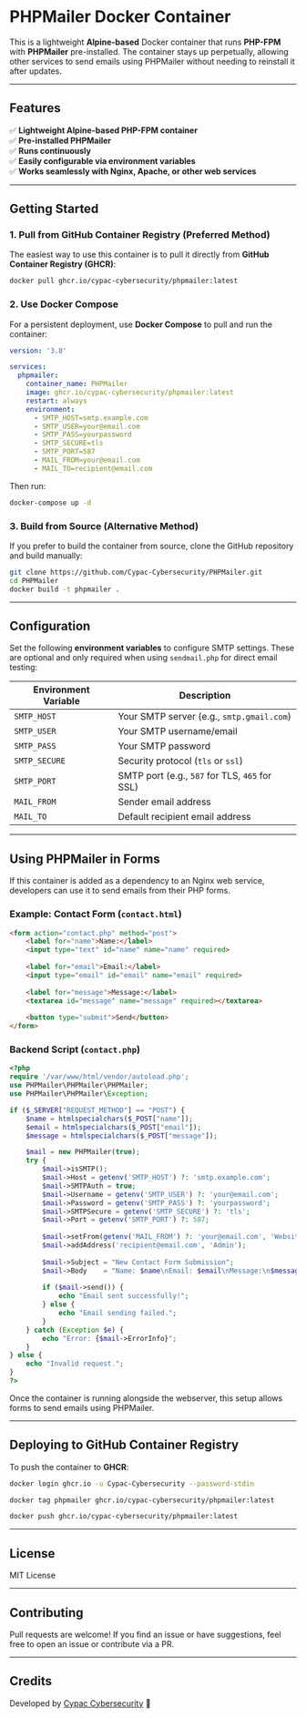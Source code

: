 # PHPMailer Docker Container

This is a lightweight **Alpine-based** Docker container that runs **PHP-FPM** with **PHPMailer** pre-installed. The container stays up perpetually, allowing other services to send emails using PHPMailer without needing to reinstall it after updates.

---

## Features

✅ **Lightweight Alpine-based PHP-FPM container**  
✅ **Pre-installed PHPMailer**  
✅ **Runs continuously**  
✅ **Easily configurable via environment variables**  
✅ **Works seamlessly with Nginx, Apache, or other web services**  

---

## Getting Started

### 1. Pull from GitHub Container Registry (Preferred Method)
The easiest way to use this container is to pull it directly from **GitHub Container Registry (GHCR)**:
```bash
docker pull ghcr.io/cypac-cybersecurity/phpmailer:latest
```

### 2. Use Docker Compose
For a persistent deployment, use **Docker Compose** to pull and run the container:
```yaml
version: '3.8'

services:
  phpmailer:
    container_name: PHPMailer
    image: ghcr.io/cypac-cybersecurity/phpmailer:latest
    restart: always
    environment:
      - SMTP_HOST=smtp.example.com
      - SMTP_USER=your@email.com
      - SMTP_PASS=yourpassword
      - SMTP_SECURE=tls
      - SMTP_PORT=587
      - MAIL_FROM=your@email.com
      - MAIL_TO=recipient@email.com
```
Then run:
```bash
docker-compose up -d
```

### 3. Build from Source (Alternative Method)
If you prefer to build the container from source, clone the GitHub repository and build manually:
```bash
git clone https://github.com/Cypac-Cybersecurity/PHPMailer.git
cd PHPMailer
docker build -t phpmailer .
```

---

## Configuration

Set the following **environment variables** to configure SMTP settings. These are optional and only required when using `sendmail.php` for direct email testing:

| Environment Variable | Description |
|----------------------|-------------|
| `SMTP_HOST` | Your SMTP server (e.g., `smtp.gmail.com`) |
| `SMTP_USER` | Your SMTP username/email |
| `SMTP_PASS` | Your SMTP password |
| `SMTP_SECURE` | Security protocol (`tls` or `ssl`) |
| `SMTP_PORT` | SMTP port (e.g., `587` for TLS, `465` for SSL) |
| `MAIL_FROM` | Sender email address |
| `MAIL_TO` | Default recipient email address |

---

## Using PHPMailer in Forms

If this container is added as a dependency to an Nginx web service, developers can use it to send emails from their PHP forms.

### Example: Contact Form (`contact.html`)
```html
<form action="contact.php" method="post">
    <label for="name">Name:</label>
    <input type="text" id="name" name="name" required>
    
    <label for="email">Email:</label>
    <input type="email" id="email" name="email" required>
    
    <label for="message">Message:</label>
    <textarea id="message" name="message" required></textarea>
    
    <button type="submit">Send</button>
</form>
```

### Backend Script (`contact.php`)
```php
<?php
require '/var/www/html/vendor/autoload.php';
use PHPMailer\PHPMailer\PHPMailer;
use PHPMailer\PHPMailer\Exception;

if ($_SERVER["REQUEST_METHOD"] == "POST") {
    $name = htmlspecialchars($_POST["name"]);
    $email = htmlspecialchars($_POST["email"]);
    $message = htmlspecialchars($_POST["message"]);

    $mail = new PHPMailer(true);
    try {
        $mail->isSMTP();
        $mail->Host = getenv('SMTP_HOST') ?: 'smtp.example.com';
        $mail->SMTPAuth = true;
        $mail->Username = getenv('SMTP_USER') ?: 'your@email.com';
        $mail->Password = getenv('SMTP_PASS') ?: 'yourpassword';
        $mail->SMTPSecure = getenv('SMTP_SECURE') ?: 'tls';
        $mail->Port = getenv('SMTP_PORT') ?: 587;
        
        $mail->setFrom(getenv('MAIL_FROM') ?: 'your@email.com', 'Website Contact');
        $mail->addAddress('recipient@email.com', 'Admin');
        
        $mail->Subject = "New Contact Form Submission";
        $mail->Body    = "Name: $name\nEmail: $email\nMessage:\n$message";
        
        if ($mail->send()) {
            echo "Email sent successfully!";
        } else {
            echo "Email sending failed.";
        }
    } catch (Exception $e) {
        echo "Error: {$mail->ErrorInfo}";
    }
} else {
    echo "Invalid request.";
}
?>
```

Once the container is running alongside the webserver, this setup allows forms to send emails using PHPMailer.

---

## Deploying to GitHub Container Registry
To push the container to **GHCR**:
```bash
docker login ghcr.io -u Cypac-Cybersecurity --password-stdin

docker tag phpmailer ghcr.io/cypac-cybersecurity/phpmailer:latest

docker push ghcr.io/cypac-cybersecurity/phpmailer:latest
```

---

## License
MIT License

---

## Contributing
Pull requests are welcome! If you find an issue or have suggestions, feel free to open an issue or contribute via a PR.

---

## Credits
Developed by [Cypac Cybersecurity](https://github.com/Cypac-Cybersecurity) 🚀
